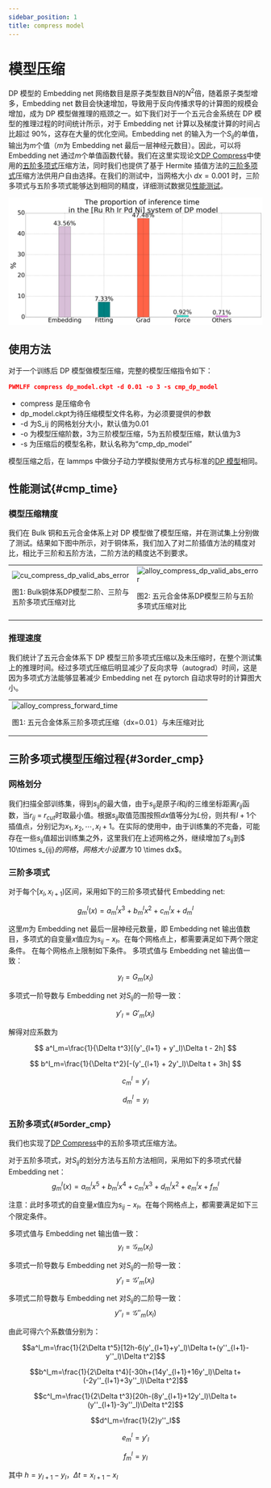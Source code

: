 ```yaml
---
sidebar_position: 1
title: compress model
---
```


# 模型压缩

DP 模型的 Embedding net 网络数目是原子类型数目$N$的$N^2$倍，随着原子类型增多，Embedding net 数目会快速增加，导致用于反向传播求导的计算图的规模会增加，成为 DP 模型做推理的瓶颈之一。如下我们对于一个五元合金系统在 DP 模型的推理过程的时间统计所示，对于 Embedding net 计算以及梯度计算的时间占比超过 90%，这存在大量的优化空间。Embedding net 的输入为一个$S_{ij}$的单值，输出为$m$个值（$m$为 Embedding net 最后一层神经元数目）。因此，可以将 Embedding net 通过$m$个单值函数代替。我们在这里实现论文[DP Compress](https://pubs.acs.org/doi/10.1021/acs.jctc.2c00102?fig=fig3&ref=pdf)中使用的[五阶多项式](#5order_cmp)压缩方法，同时我们也提供了基于 Hermite 插值方法的[三阶多项式](#3order_cmp)压缩方法供用户自由选择。在我们的测试中，当网格大小 $dx=0.001$ 时，三阶多项式与五阶多项式能够达到相同的精度，详细测试数据见[性能测试](#cmp_time)。

![proportion_time](./picture_wu/proportion_time_inference.png)

## 使用方法

对于一个训练后 DP 模型做模型压缩，完整的模型压缩指令如下：

```json
PWMLFF compress dp_model.ckpt -d 0.01 -o 3 -s cmp_dp_model
```
* compress 是压缩命令
* dp_model.ckpt为待压缩模型文件名称，为必须要提供的参数
* -d 为S_ij 的网格划分大小，默认值为0.01
* -o 为模型压缩阶数，3为三阶模型压缩，5为五阶模型压缩，默认值为3
* -s 为压缩后的模型名称，默认名称为“cmp_dp_model”

模型压缩之后，在 lammps 中做分子动力学模拟使用方式与标准的[DP 模型](/next/PWMLFF/models/dp/examples/Cu)相同。

## 性能测试{#cmp_time}

<!--
 type embedding的模型压缩还没有加入到lammps中，所以先不写
 -->

### 模型压缩精度

我们在 Bulk 铜和五元合金体系上对 DP 模型做了模型压缩，并在测试集上分别做了测试。结果如下图中所示，对于铜体系，我们加入了对二阶插值方法的精度对比，相比于三阶和五阶方法，二阶方法的精度达不到要求。

<table>
  <tr>
    <td>
      <img src={require("./picture_wu/compress/cu_compress_dp_valid_abs_error.png").default} alt="cu_compress_dp_valid_abs_error" width="500" />
      <p>图1: Bulk铜体系DP模型二阶、三阶与五阶多项式压缩对比</p>
    </td>
    <td>
      <img src={require("./picture_wu/compress/alloy_compress_dp_valid_abs_error.png").default} alt="alloy_compress_dp_valid_abs_error" width="400" />
      <p>图2: 五元合金体系DP模型三阶与五阶多项式压缩对比</p>
    </td>
  </tr>
</table>

<!-- #### 不同的 dx 计算时间开销统计？ -->

### 推理速度

<!-- #### embedding net 和 grad 速度提升？ -->

我们统计了五元合金体系下 DP 模型三阶多项式压缩以及未压缩时，在整个测试集上的推理时间。经过多项式压缩后明显减少了反向求导（autograd）时间，这是因为多项式方法能够显著减少 Embedding net 在 pytorch 自动求导时的计算图大小。

<table>
  <tr>
    <td>
      <img src={require("./picture_wu/compress/alloy_compress_forward_time.png").default}  alt="alloy_compress_forward_time" width="400" />
      <p>图1: 五元合金体系三阶多项式压缩（dx=0.01）与未压缩对比</p>
    </td>
  </tr>
</table>

<!-- #### 在 Lammps 中的速度提升 -->

## 三阶多项式模型压缩过程{#3order_cmp}

### 网格划分

我们扫描全部训练集，得到$s_{ij}$的最大值，由于$s_{ij}$是原子$i$和$j$的三维坐标距离$r_{ij}$函数，当$r_{ij}$ = $r_{cut}$时取最小值。根据$s_{ij}$取值范围按照$dx$值等分为$L$份，则共有$l+1$个插值点，分别记为$x_1,x_2,\cdots,x_l+1$。在实际的使用中，由于训练集的不完备，可能存在一些$s_{ij}$值超出训练集之外，这里我们在上述网格之外，继续增加了$s_{ij}$到$ 10\times s_{ij}$的网格，网格大小设置为$ 10 \times dx$。

### 三阶多项式

对于每个$[x_l,x_{l+1})$区间，采用如下的三阶多项式替代 Embedding net:

$$
g^l_m(x)=a^l_mx^3 + b^l_mx^2 + c^l_mx + d^l_m
$$

这里$m$为 Embedding net 最后一层神经元数量，即 Embedding net 输出值数目，多项式的自变量$x$值应为$s_{ij}-x_l$。在每个网格点上，都需要满足如下两个限定条件。
在每个网格点上限制如下条件。
多项式值与 Embedding net 输出值一致：

$$
y_l = G_m(x_l)
$$

多项式一阶导数与 Embedding net 对$S_{ij}$的一阶导一致：

$$
y'_l = G'_m(x_l)
$$

解得对应系数为

$$
    a^l_m=\frac{1}{\Delta t^3}[(y'_{l+1} + y'_l)\Delta t - 2h]
$$

$$
    b^l_m=\frac{1}{\Delta t^2}[-(y'_{l+1} + 2y'_l)\Delta t + 3h]
$$

$$
    c^l_m=y'_l
$$

$$
    d^l_m=y_l
$$

### 五阶多项式{#5order_cmp}

我们也实现了[DP Compress](https://pubs.acs.org/doi/10.1021/acs.jctc.2c00102?fig=fig3&ref=pdf)中的五阶多项式压缩方法。

对于五阶多项式，对$S_{ij}$的划分方法与五阶方法相同，采用如下的多项式代替 Embedding net：
$$g^l_m(x)=a^l_mx^5+b^l_mx^4+c^l_mx^3+d^l_mx^2+e^l_mx+f^l_m$$

注意：此时多项式的自变量$x$值应为$s_{ij}-x_l$。在每个网格点上，都需要满足如下三个限定条件。

多项式值与 Embedding net 输出值一致：
$$y_l=\mathcal{G}_m(x_l)$$

多项式一阶导数与 Embedding net 对$S_{ij}$的一阶导一致：
$$y'_l=\mathcal{G}'_m(x_l)$$

多项式二阶导数与 Embedding net 对$S_{ij}$的二阶导一致：
$$y''_l=\mathcal{G}''_m(x_l)$$

由此可得六个系数值分别为：

$$a^l_m=\frac{1}{2\Delta t^5}[12h-6(y'_{l+1}+y'_l)\Delta t+(y''_{l+1}-y''_l)\Delta t^2]$$

$$b^l_m=\frac{1}{2\Delta t^4}[-30h+(14y'_{l+1}+16y'_l)\Delta t+(-2y''_{l+1}+3y''_l)\Delta t^2]$$

$$c^l_m=\frac{1}{2\Delta t^3}[20h-(8y'_{l+1}+12y'_l)\Delta t+(y''_{l+1}-3y''_l)\Delta t^2]$$

$$d^l_m=\frac{1}{2}y''_l$$

$$e^l_m=y'_l$$

$$f^l_m=y_l$$

其中 $h=y_{l+1}-y_l$，$\Delta t=x_{l+1}-x_l$
